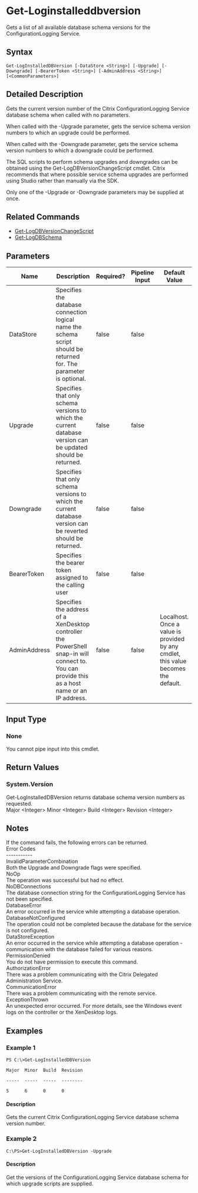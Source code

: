 ﻿
# Get-Loginstalleddbversion
Gets a list of all available database schema versions for the ConfigurationLogging Service.
## Syntax
```
Get-LogInstalledDBVersion [-DataStore <String>] [-Upgrade] [-Downgrade] [-BearerToken <String>] [-AdminAddress <String>] [<CommonParameters>]
```
## Detailed Description
Gets the current version number of the Citrix ConfigurationLogging Service database schema when called with no parameters.

When called with the -Upgrade parameter, gets the service schema version numbers to which an upgrade could be performed.

When called with the -Downgrade parameter, gets the service schema version numbers to which a downgrade could be performed.

The SQL scripts to perform schema upgrades and downgrades can be obtained using the Get-LogDBVersionChangeScript cmdlet. Citrix recommends that where possible service schema upgrades are performed using Studio rather than manually via the SDK.

Only one of the -Upgrade or -Downgrade parameters may be supplied at once.


## Related Commands

* [Get-LogDBVersionChangeScript](../Get-LogDBVersionChangeScript/)
* [Get-LogDBSchema](../Get-LogDBSchema/)
## Parameters
| Name   | Description | Required? | Pipeline Input | Default Value |
| --- | --- | --- | --- | --- |
| DataStore | Specifies the database connection logical name the schema script should be returned for. The parameter is optional. | false | false |  |
| Upgrade | Specifies that only schema versions to which the current database version can be updated should be returned. | false | false |  |
| Downgrade | Specifies that only schema versions to which the current database version can be reverted should be returned. | false | false |  |
| BearerToken | Specifies the bearer token assigned to the calling user | false | false |  |
| AdminAddress | Specifies the address of a XenDesktop controller the PowerShell snap-in will connect to. You can provide this as a host name or an IP address. | false | false | Localhost. Once a value is provided by any cmdlet, this value becomes the default. |

## Input Type

### None
You cannot pipe input into this cmdlet.
## Return Values

### System.Version
Get-LogInstalledDBVersion returns database schema version numbers as requested.<br>Major &lt;Integer&gt; Minor &lt;Integer&gt; Build &lt;Integer&gt; Revision &lt;Integer&gt;
## Notes
If the command fails, the following errors can be returned.<br>    Error Codes<br>    -----------<br>    InvalidParameterCombination<br>        Both the Upgrade and Downgrade flags were specified.<br>    NoOp<br>        The operation was successful but had no effect.<br>    NoDBConnections<br>        The database connection string for the ConfigurationLogging Service has not been specified.<br>    DatabaseError<br>        An error occurred in the service while attempting a database operation.<br>    DatabaseNotConfigured<br>        The operation could not be completed because the database for the service is not configured.<br>    DataStoreException<br>        An error occurred in the service while attempting a database operation - communication with the database failed for various reasons.<br>    PermissionDenied<br>        You do not have permission to execute this command.<br>    AuthorizationError<br>        There was a problem communicating with the Citrix Delegated Administration Service.<br>    CommunicationError<br>        There was a problem communicating with the remote service.<br>    ExceptionThrown<br>        An unexpected error occurred.  For more details, see the Windows event logs on the controller or the XenDesktop logs.
## Examples

### Example 1
```
PS C:\>Get-LogInstalledDBVersion

Major  Minor  Build  Revision

-----  -----  -----  --------

5      6      0      0
```
#### Description
Gets the current Citrix ConfigurationLogging Service database schema version number.
### Example 2
```
C:\PS>Get-LogInstalledDBVersion -Upgrade
```
#### Description
Get the versions of the ConfigurationLogging Service database schema for which upgrade scripts are supplied.
